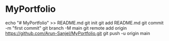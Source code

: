 # MyPortfolio
echo "# MyPortfolio" >> README.md
git init
git add README.md
git commit -m "first commit"
git branch -M main
git remote add origin https://github.com/Arun-Sanjel/MyPortfolio.git
git push -u origin main
